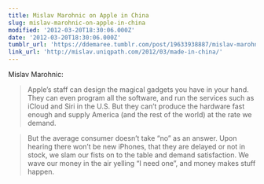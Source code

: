 ```yaml
---
title: Mislav Marohnic on Apple in China
slug: mislav-marohnic-on-apple-in-china
modified: '2012-03-20T18:30:06.000Z'
date: '2012-03-20T18:30:06.000Z'
tumblr_url: 'https://ddemaree.tumblr.com/post/19633938887/mislav-marohnic-on-apple-in-china'
link_url: 'http://mislav.uniqpath.com/2012/03/made-in-china/'
---
```

Mislav Marohnic:

> Apple’s staff can design the magical gadgets you have in your hand. They can even program all the software, and run the services such as iCloud and Siri in the U.S. But they can’t produce the hardware fast enough and supply America (and the rest of the world) at the rate we demand.

> But the average consumer doesn’t take “no” as an answer. Upon hearing there won’t be new iPhones, that they are delayed or not in stock, we slam our fists on to the table and demand satisfaction. We wave our money in the air yelling “I need one”, and money makes stuff happen.
